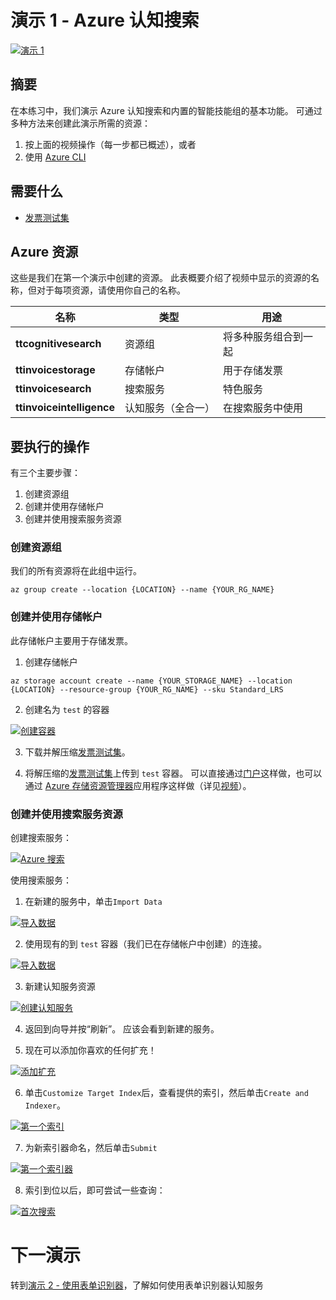 # <a name="demo-1---azure-cognitive-search"></a>演示 1 - Azure 认知搜索

[![演示 1](images/demo1.png)](https://globaleventcdn.blob.core.windows.net/assets/aiml/aiml10/videos/Demo1.mp4 "演示 1")

## <a name="summary"></a>摘要
在本练习中，我们演示 Azure 认知搜索和内置的智能技能组的基本功能。 可通过多种方法来创建此演示所需的资源：
1. 按上面的视频操作（每一步都已概述），或者
2. 使用 [Azure CLI](https://docs.microsoft.com/en-us/cli/azure/install-azure-cli?view=azure-cli-latest&WT.mc_id=msignitethetour2019-github-aiml10)


## <a name="what-you-need"></a>需要什么
- [发票测试集](https://globaleventcdn.blob.core.windows.net/assets/aiml/aiml10/data/test.zip)

## <a name="azure-resources"></a>Azure 资源
这些是我们在第一个演示中创建的资源。 此表概要介绍了视频中显示的资源的名称，但对于每项资源，请使用你自己的名称。


| 名称                       | 类型                            | 用途                    |
| -------------------------- | ------------------------------- | ------------------------- |
| **ttcognitivesearch**     | 资源组                  | 将多种服务组合到一起   |
| **ttinvoicestorage**      | 存储帐户                 | 用于存储发票     |
| **ttinvoicesearch**       | 搜索服务                  | 特色服务           |
| **ttinvoiceintelligence** | 认知服务（全合一） | 在搜索服务中使用 |


## <a name="what-to-do"></a>要执行的操作

有三个主要步骤：
1. 创建资源组
2. 创建并使用存储帐户
3. 创建并使用搜索服务资源



### <a name="create-a-resource-group"></a>创建资源组
我们的所有资源将在此组中运行。

```
az group create --location {LOCATION} --name {YOUR_RG_NAME}
```

### <a name="create-and-use-storage-account"></a>创建并使用存储帐户
此存储帐户主要用于存储发票。

1. 创建存储帐户

```
az storage account create --name {YOUR_STORAGE_NAME} --location {LOCATION} --resource-group {YOUR_RG_NAME} --sku Standard_LRS
```

2. 创建名为 `test` 的容器

[![创建容器](images/create_container.png)](https://docs.microsoft.com/en-us/azure/storage/blobs/storage-quickstart-blobs-portal?WT.mc_id=msignitethetour2019-github-aiml10 "创建容器")

3. 下载并解压缩[发票测试集](https://globaleventcdn.blob.core.windows.net/assets/aiml/aiml10/data/test.zip)。

4. 将解压缩的[发票测试集](https://globaleventcdn.blob.core.windows.net/assets/aiml/aiml10/data/test.zip)上传到 `test` 容器。 可以直接通过[门户](https://docs.microsoft.com/en-us/azure/storage/blobs/storage-quickstart-blobs-portal?WT.mc_id=msignitethetour2019-github-aiml10#upload-a-block-blob)这样做，也可以通过 [Azure 存储资源管理器](https://docs.microsoft.com/en-us/azure/vs-azure-tools-storage-explorer-blobs?WT.mc_id=msignitethetour2019-github-aiml10)应用程序这样做（详见[视频](https://globaleventcdn.blob.core.windows.net/assets/aiml/aiml10/videos/Demo1.mp4 "演示 1")）。

### <a name="create-and-use-a-search-service-resource"></a>创建并使用搜索服务资源
创建搜索服务：

[![Azure 搜索](images/azure_search.png)](https://docs.microsoft.com/en-us/azure/search/search-create-service-portal?WT.mc_id=msignitethetour2019-github-aiml10 "Azure 搜索")


使用搜索服务：

1. 在新建的服务中，单击`Import Data`

[![导入数据](images/import_data.png)](https://docs.microsoft.com/en-us/azure/search/cognitive-search-quickstart-blob?WT.mc_id=msignitethetour2019-github-aiml10#create-the-enrichment-pipeline "导入数据")

2. 使用现有的到 `test` 容器（我们已在存储帐户中创建）的连接。

[![导入数据](images/connect_data.png)](https://docs.microsoft.com/en-us/azure/search/cognitive-search-quickstart-blob?WT.mc_id=msignitethetour2019-github-aiml10#step-1-create-a-data-source "导入数据")

3. 新建认知服务资源

[![创建认知服务](images/attach_cognitive_svcs.png)](https://docs.microsoft.com/en-us/azure/search/cognitive-search-quickstart-blob?WT.mc_id=msignitethetour2019-github-aiml10#step-2-add-cognitive-skills "创建认知服务")

4. 返回到向导并按“刷新”。 应该会看到新建的服务。 

5. 现在可以添加你喜欢的任何扩充！

[![添加扩充](images/add_enrichments.png)](https://docs.microsoft.com/en-us/azure/search/cognitive-search-quickstart-blob?WT.mc_id=msignitethetour2019-github-aiml10#step-2-add-cognitive-skills "添加扩充")

6. 单击`Customize Target Index`后，查看提供的索引，然后单击`Create and Indexer`。

[![第一个索引](images/first_index.png)](https://docs.microsoft.com/en-us/azure/search/cognitive-search-quickstart-blob?WT.mc_id=msignitethetour2019-github-aiml10#step-3-configure-the-index "第一个索引")

7. 为新索引器命名，然后单击`Submit`

[![第一个索引器](images/first_indexer.png)](https://docs.microsoft.com/en-us/azure/search/cognitive-search-quickstart-blob?WT.mc_id=msignitethetour2019-github-aiml10#step-4-configure-the-indexer "第一个索引器")

8. 索引到位以后，即可尝试一些查询：

[![首次搜索](images/first_search.png)](https://docs.microsoft.com/en-us/azure/search/cognitive-search-quickstart-blob?WT.mc_id=msignitethetour2019-github-aiml10#query-in-search-explorer "首次搜索")

# <a name="next-demo"></a>下一演示
转到[演示 2 - 使用表单识别器](demo2.md)，了解如何使用表单识别器认知服务